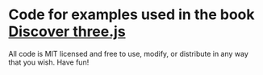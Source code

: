 # Code for examples used in the book [Discover three.js](https://discoverthreejs.com/)

All code is MIT licensed and free to use, modify, or distribute in any way that you wish. Have fun!